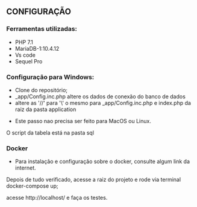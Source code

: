 CONFIGURAÇÃO
-------------

### Ferramentas utilizadas:
- PHP 7.1
- MariaDB-1:10.4.12
- Vs code
- Sequel Pro

### Configuração para Windows:
- Clone do repositório;
- _app/Config.inc.php altere os dados de conexão do banco de dados
- altere as '//' para '\\' o mesmo para _app/Config.inc.php e index.php da raiz da pasta application

* Este passo nao precisa ser feito para MacOS ou Linux.

O script da tabela está na pasta sql

### Docker
*  Para instalação e configuração sobre o docker, consulte algum link da internet.

Depois de tudo verificado, acesse a raiz do projeto e rode via terminal docker-compose up;

acesse http://localhost/ e faça os testes.
